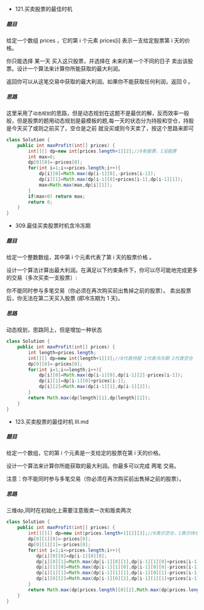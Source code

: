 *  121.买卖股票的最佳时机

##### 题目

给定一个数组 prices ，它的第 i 个元素 prices[i] 表示一支给定股票第 i 天的价格。

你只能选择 某一天 买入这只股票，并选择在 未来的某一个不同的日子 卖出该股票。设计一个算法来计算你所能获取的最大利润。

返回你可以从这笔交易中获取的最大利润。如果你不能获取任何利润，返回 0 。

##### 思路
这里采用了`动态规划`的思路，但是动态规划在这题不是最优的解，反而效率一般般，但是股票的题用动态规划是最模板的题,每一天的状态分为持股和空仓，持股是今天买了或则之前买了，空仓是之前
就没买或则今天卖了，按这个思路来即可

```java
class Solution {
    public int maxProfit(int[] prices) {
        int[][] dp=new int[prices.length+1][2];//0有股票，1没股票
        int max=0;
        dp[0][0]=-prices[0];
        for(int i=1;i<=prices.length;i++){
            dp[i][0]=Math.max(dp[i-1][0],-prices[i-1]);
            dp[i][1]=Math.max(dp[i-1][0]+prices[i-1],dp[i-1][1]);
            max=Math.max(max,dp[i][1]);
        }
        if(max>0) return max;
        return 0;
    }
}
```

*  309.最佳买卖股票时机含冷冻期

##### 题目
给定一个整数数组，其中第 i 个元素代表了第 i 天的股票价格 。​

设计一个算法计算出最大利润。在满足以下约束条件下，你可以尽可能地完成更多的交易（多次买卖一支股票）:

你不能同时参与多笔交易（你必须在再次购买前出售掉之前的股票）。
卖出股票后，你无法在第二天买入股票 (即冷冻期为 1 天)。

##### 思路 
动态规划，思路同上，但是增加一种状态

```java
class Solution {
    public int maxProfit(int[] prices) {
        int length=prices.length;
        int[][] dp=new int[length+1][3];//0代表持股 1代表冷冻期 2代表空仓 
        dp[0][0]=-prices[0];
        for(int i=1;i<=length;i++){
            dp[i][0]=Math.max(dp[i-1][0],dp[i-1][2]-prices[i-1]);
            dp[i][1]=dp[i-1][0]+prices[i-1];
            dp[i][2]=Math.max(dp[i-1][1],dp[i-1][2]);
        }
        return Math.max(dp[length][1],dp[length][2]);
    }
}
```
* 123.买卖股票的最佳时机 III.md
##### 题目

给定一个数组，它的第 i 个元素是一支给定的股票在第 i 天的价格。

设计一个算法来计算你所能获取的最大利润。你最多可以完成 两笔 交易。

注意：你不能同时参与多笔交易（你必须在再次购买前出售掉之前的股票）。

##### 思路

三维dp,同时在初始化上需要注意贩卖一次和贩卖两次

```java
class Solution {
    public int maxProfit(int[] prices) {
        int[][][] dp=new int[prices.length+1][2][3];//0表示空仓，1表示持仓 后者卖的次数
        dp[0][1][0]=-prices[0];
        dp[0][1][1]=-prices[0];
        for(int i=1;i<=prices.length;i++){
           dp[i][0][0]=dp[i-1][0][0];
           dp[i][0][1]=Math.max(dp[i-1][0][1],dp[i-1][1][0]+prices[i-1]);
           dp[i][1][0]=Math.max(dp[i-1][1][0],dp[i-1][0][0]-prices[i-1]);
           dp[i][1][1]=Math.max(dp[i-1][1][1],dp[i-1][0][1]-prices[i-1]);
           dp[i][0][2]=Math.max(dp[i-1][0][2],dp[i-1][1][1]+prices[i-1]);
        }
        return Math.max(dp[prices.length][0][2],Math.max(dp[prices.length][0][0],dp[prices.length][0][1]));
    }
}
```

